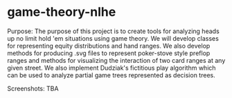 # game-theory-nlhe

Purpose:
The purpose of this project is to create tools for analyzing heads up no limit hold 'em situations using game theory. We will develop classes for representing equity distributions and hand ranges. We also develop methods for producing .svg files to represent poker-stove style preflop ranges and methods for visualizing the interaction of two card ranges at any given street. We also implement Dudziak's fictitious play algorithm which can be used to analyze partial game trees represented as decision trees.

Screenshots:
TBA
